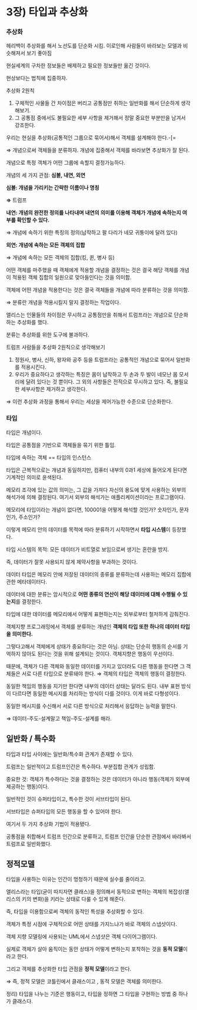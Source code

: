 # 3장) 타입과 추상화

### 추상화

헤리백이 추상화를 해서 노선도를 단순화 시킴. 이로인해 사람들이 바라보는 모델과 비슷해져서 보기 좋아짐

현실세계의 구차한 정보들은 배제하고 필요한 정보들만 옮긴 것이다.

현상보다는 법칙에 집중하자.

추상화 2원칙

1. 구체적인 사물들 간 차이점은 버리고 공통점만 취하는 일반화를 해서 단순하게 생각해보기.
2. 그 공통점 중에서도 불필요한 세부 사항을 제거해서 정말 중요한 부분만을 남겨서 강조한다.

우리는 현실을 추상화(공통적인 그룹으로 묶어서)해서 객체를 설계해야 한다.-[=

⇒ 개념으로써 객체들을 분류하자. 개념에 집중해서 객체를 바라보면 추상화가 잘 된다.

개념으로 특정 객체가 어떤 그룹에 속할지 결정가능하다.

개념의 세 가지 관점: **심볼, 내연, 외연**

**심볼: 개념을 가리키는 간략한 이름이나 명칭**

**⇒** 트럼프

**내연: 개념의 완전한 정의를 나타내며 내연의 의미를 이용해 객체가 개념에 속하는지 여부를 확인할 수 있다.**

⇒ 개념에 속하기 위한 특징의 정의(납작하고 팔 다리가 네모 귀퉁이에 달려 있다)

**외연: 개념에 속하는 모든 객체의 집합**

⇒ 개념에 속하는 모든 객체의 집합(킹, 퀸, 병사 등)

어떤 객체를 마주했을 때 객체에게 적용할 개념을 결정하는 것은 결국 해당 객체를 개념이 적용된 객체 집합의 일원으로 맞아들인다는 것을 의미함.

객체에 어떤 개념을 적용한다는 것은 결국 객체들을 개념에 따라 분류하는 것을 의미함.

⇒ 분류란 개념을 적용시킬지 말지 결정하는 작업이다.

앨리스는 인물들의 차이점은 무시하고 공통점만을 취해서 트럼프라는 개념으로 단순화하는 추상화를 했다.

분류는 추상화를 위한 도구에 불과하다.

트럼프 사람들을 추상화 2원칙으로 생각해보기

1. 정원사, 병사, 신하, 왕자와 공주 등을 트럼프라는 공통적인 개념으로 묶어서 일반화를 적용시킨다.
2. 우리가 중요하다고 생각하는 특징은 몸이 납작하고 두 손과 두 발이 네모난 몸 모서리에 달려 있다는 것 뿐이다. 그 외의 사항들은 전적으로 무시하고 있다. 즉, 불필요한 세부사항은 제거하고 생각한다.

⇒ 이런 추상화 과정을 통해서 우리는 세상을 제어가능한 수준으로 단순화한다.

### 타입

타입은 개념이다.

타입은 공통점을 기반으로 객체들을 묶기 위한 틀임.

타입에 속하는 객체 ==  타입의 인스턴스

타입은 근복적으로는 개념과 동일하지만, 컴퓨터 내부의 0과1 세상에 들어오게 된다면 기계적인 의미로 윤색된다.

메모리 조각에 있는 값의 의미는, 그 값을 가져다 자신의 용도에 맞게 사용하는 외부의 해석가에 의해 결정된다. 여기서 외부의 해석가는 애플리케이션이라는 프로그램이다.

메모리에 타입이라는 개념이 없다면, 100001을 어떻게 해석할 것인가? 숫자인가, 문자인가, 주소인가?

이렇게 메모리 안의 데이터를 목적에 따라 분류하기 시작하면서 **타입 시스템**이 등장했다.

타입 시스템의 목적: 모든 데이터가 비트열로 보임으로써 생기는 혼란을 방지.

즉, 데이터가 잘못 사용되지 않게 제약사항을 부과하는 것이다.

데이터 타입은 메모리 안에 저장된 데이터의 종류를 분류하는데 사용하는 메모리 집합에 관한 메타데이터다.

데이터에 대한 분류는 암시적으로 **어떤 종류의 연산이 해당 데이터에 대해 수행될 수 있는지**를 결정한다.

타입에 대한 데이터를 메모리에서 어떻게 표현하는지는 외부로부터 철저하게 감춰진다.

객체지향 프로그래밍에서 객체를 분류하는 개념인 **객체의 타입 또한 하나의 데이터 타입을 의미한다.**

그렇다고해서 객체에게 상태가 중요하다는 것은 아님. 상태는 단순히 행동의 순서를 기억하지 않아도 된다는 것을 위해 설계되는 것이다. 객체지향은 행동이 우선이다.

때문에, 객체가 다른 객체와 동일한 데이터를 가지고 있더라도 다른 행동을 한다면 그 객체들은 서로 다른 타입으로 분류돼야 한다.  ⇒ 객체의 타입은 객체의 행동이 결정한다.

동일한 책임의 행동을 지기만 한다면 내부의 데이터 상태는 달라도 된다. 내부 표현 방식이 다르다면 동일한 메시지를 처리하는 방식이 다를 것이다. 이게 바로 다형성이다.

동일한 메시지를 수신해서 서로 다른 방식으로 처리해서 응답하는 능력을 말한다.

⇒ 데이터-주도-설계말고 책임-주도-설계를 해라.

## 일반화 / 특수화

타입과 타입 사이에는 일반화/특수화 관계가 존재할 수 있다.

트럼프는 일반적이고 트럼프인간은 특수하다. 부분집합 관계가 성립함.

중요한 것: 객체가 특수하다는 것을 결정하는 것은 데이터가 아니라 행동(객체가 외부에 제공하는 행동)이다.

일반적인 것이 슈퍼타입이고, 특수한 것이 서브타입이 된다.

서브타입은 슈퍼타입의 모든 행동을 할 수 있어야 한다.

여기서 두 가지 추상화 기법이 적용됐다.

공통점을 취합해서 트럼프 인간으로 분류하고, 트럼프 인간을 단순한 관점에서 바라봐서 트럼프로 일반화했다.

## 정적모델

타입을 사용하는 이유는 인간이 멍청하기 때문에 실수를 줄이라고.

앨리스라는 타입(굳이 따지자면 클래스)을 정의해서 동적으로 변하는 객체의 복잡성(앨리스의 키의 변화)을 키라는 상태로 다룰 수 있게 해준다.

즉, 타입을 이용함으로써 객체의 동적인 특성을 추상화할 수 있다.

객체가 특정 시점에 구체적으로 어떤 상태를 가지느냐가 바로 객체의 스냅샷이다.

객체 지향 모델링에 사용되는 UML에서 스냅샷은 객체 다이어그램이다.

실제로 객체가 살아 움직이는 동안 상태가 어떻게 변하는지 포착하는 것을 **동적 모델**이라고 한다.

그리고 객체를 추상화한 타입 관점을 **정적 모델**이라고 한다.

⇒ 즉, 정적 모델은 코틀린에서 클래스이고 , 동적 모델은 객체를 의미한다.

정리) 타입을 나누는 기준은 행동이고, 타입을 정하면 그 타입을 구현하는 방법 중 하나가 클래스다.


    
